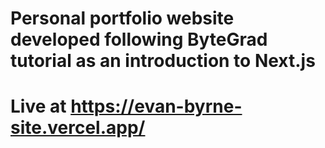 # Personal portfolio website developed following ByteGrad tutorial as an introduction to Next.js

# Live at https://evan-byrne-site.vercel.app/

